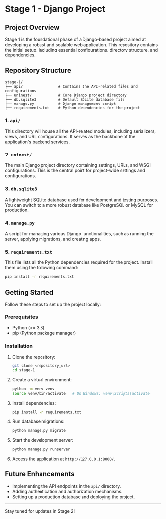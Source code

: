 # Stage 1 - Django Project

## Project Overview
Stage 1 is the foundational phase of a Django-based project aimed at developing a robust and scalable web application. This repository contains the initial setup, including essential configurations, directory structure, and dependencies.

## Repository Structure
```
stage-1/
├── api/                # Contains the API-related files and configurations
├── uninest/            # Core Django project directory
├── db.sqlite3          # Default SQLite database file
├── manage.py           # Django management script
├── requirements.txt    # Python dependencies for the project
```

### 1. `api/`
This directory will house all the API-related modules, including serializers, views, and URL configurations. It serves as the backbone of the application's backend services.

### 2. `uninest/`
The main Django project directory containing settings, URLs, and WSGI configurations. This is the central point for project-wide settings and configurations.

### 3. `db.sqlite3`
A lightweight SQLite database used for development and testing purposes. You can switch to a more robust database like PostgreSQL or MySQL for production.

### 4. `manage.py`
A script for managing various Django functionalities, such as running the server, applying migrations, and creating apps.

### 5. `requirements.txt`
This file lists all the Python dependencies required for the project. Install them using the following command:
```bash
pip install -r requirements.txt
```

## Getting Started
Follow these steps to set up the project locally:

### Prerequisites
- Python (>= 3.8)
- pip (Python package manager)

### Installation
1. Clone the repository:
   ```bash
   git clone <repository_url>
   cd stage-1
   ```

2. Create a virtual environment:
   ```bash
   python -m venv venv
   source venv/bin/activate   # On Windows: venv\Scripts\activate
   ```

3. Install dependencies:
   ```bash
   pip install -r requirements.txt
   ```

4. Run database migrations:
   ```bash
   python manage.py migrate
   ```

5. Start the development server:
   ```bash
   python manage.py runserver
   ```

6. Access the application at `http://127.0.0.1:8000/`.

## Future Enhancements
- Implementing the API endpoints in the `api/` directory.
- Adding authentication and authorization mechanisms.
- Setting up a production database and deploying the project.

---
Stay tuned for updates in Stage 2!

